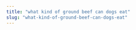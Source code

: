 ```yaml
---
title: "what kind of ground beef can dogs eat"
slug: "what-kind-of-ground-beef-can-dogs-eat"
---
```



